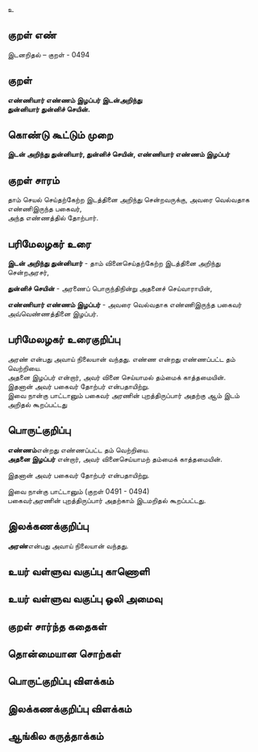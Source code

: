 உ

## குறள் எண் 

இடனறிதல்  – குறள் - 0494  

## குறள் 

**எண்ணியார் எண்ணம் இழப்பர் இடன்அறிந்து  
துன்னியார் துன்னிச் செயின்.**

## கொண்டு கூட்டும் முறை

**இடன் அறிந்து துன்னியார், துன்னிச் செயின், எண்ணியார் எண்ணம் இழப்பர்** 

## குறள் சாரம் 

தாம் செயல் செய்தற்கேற்ற இடத்தினை அறிந்து சென்றவருக்கு, அவரை வெல்வதாக எண்ணிஇருந்த பகைவர்,  
அந்த எண்ணத்தில் தோற்பார்.  

## பரிமேலழகர் உரை

**இடன் அறிந்து துன்னியார்** - தாம் வினைசெய்தற்கேற்ற இடத்தினை அறிந்து சென்றஅரசர்,  

**துன்னிச் செயின்** - அரணைப் பொருந்திநின்று அதனைச் செய்வாராயின்,  

**எண்ணியார் எண்ணம் இழப்பர்** - அவரை வெல்வதாக எண்ணிஇருந்த பகைவர் அவ்வெண்ணத்தினை இழப்பர்.

## பரிமேலழகர் உரைகுறிப்பு   

அரண் என்பது அவாய் நிலையான் வந்தது. 
எண்ண என்றது எண்ணப்பட்ட தம் வெற்றியை.  
அதனை இழப்பர் என்றார், அவர் வினை செய்யாமல் தம்மைக் காத்தமையின்.  
இதனான் அவர் பகைவர் தோற்பர் என்பதாயிற்று.  
இவை நான்கு பாட்டானும் பகைவர் அரணின் புறத்திருப்பார் அதற்கு ஆம் இடம் அறிதல் கூறப்பட்டது  

## பொருட்குறிப்பு 

**எண்ணம்**என்றது எண்ணப்பட்ட தம் வெற்றியை.  
**அதனை இழப்பர்** என்றார், அவர் வினைசெய்யாமற் தம்மைக் காத்தமையின்.  

இதனான் அவர் பகைவர் தோற்பர் என்பதாயிற்று.  

இவை நான்கு பாட்டானும் (குறள் 0491 - 0494)    
பகைவர்அரணின் புறத்திருப்பார் அதற்காம் இடமறிதல் கூறப்பட்டது.    
 

## இலக்கணக்குறிப்பு  

**அரண்**என்பது அவாய் நிலையான் வந்தது.    

## உயர் வள்ளுவ வகுப்பு காணொளி


## உயர் வள்ளுவ வகுப்பு ஒலி அமைவு 

 
## குறள் சார்ந்த கதைகள் 


## தொன்மையான சொற்கள்


## பொருட்குறிப்பு விளக்கம்


## இலக்கணக்குறிப்பு விளக்கம்


## ஆங்கில கருத்தாக்கம் 


